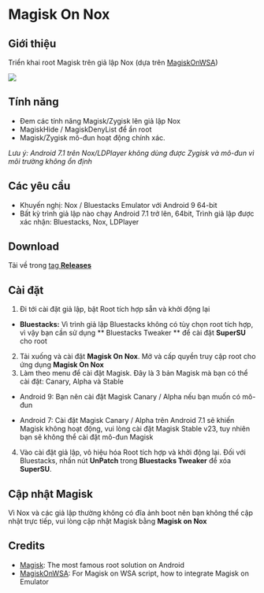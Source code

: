 # Magisk On Nox
## Giới thiệu
Triển khai root Magisk trên giả lập Nox (dựa trên [MagiskOnWSA](https://github.com/LSPosed/MagiskOnWSA))


<img src="https://github.com/HuskyDG/MagiskOnNox/raw/main/Screenshot%20(3).png"/>

## Tính năng
- Đem các tính năng Magisk/Zygisk  lên giả lập Nox
- MagiskHide / MagiskDenyList để ẩn root
- Magisk/Zygisk mô-đun hoạt động chính xác.

*Lưu ý: Android 7.1 trên Nox/LDPlayer không dùng được Zygisk và mô-đun vì môi trường không ổn định*

## Các yêu cầu
- Khuyến nghị: Nox / Bluestacks Emulator với Android 9 64-bit
- Bất kỳ trình giả lập nào chạy Android 7.1 trở lên, 64bit, Trình giả lập được xác nhận: Bluestacks, Nox, LDPlayer

## Download
Tải về trong [tag **Releases**](https://github.com/HuskyDG/MagiskOnNox/releases) 

## Cài đặt

1. Đi tới cài đặt giả lập, bật Root tích hợp sẵn và khởi động lại

- **Bluestacks:** Vì trình giả lập Bluestacks không có tùy chọn root tích hợp, vì vậy bạn cần sử dụng ** Bluestacks Tweaker ** để cài đặt **SuperSU** cho root


 2. Tải xuống và cài đặt **Magisk On Nox**.  Mở và cấp quyền truy cập root cho ứng dụng **Magisk On Nox**
 3. Làm theo menu để cài đặt Magisk. Đây là 3 bản Magisk mà bạn có thể cài đặt: Canary, Alpha và Stable

 - Android 9: Bạn nên cài đặt Magisk Canary / Alpha nếu bạn muốn có mô-đun

 - Android 7: Cài đặt Magisk Canary / Alpha trên Android 7.1 sẽ khiến Magisk không hoạt động, vui lòng cài đặt Magisk Stable v23, tuy nhiên bạn sẽ không thể cài đặt mô-đun Magisk

 4. Vào cài đặt giả lập, vô hiệu hóa Root tích hợp và khởi động lại. Đối với Bluestacks, nhấn nút **UnPatch** trong **Bluestacks Tweaker** để xóa **SuperSU**.

## Cập nhật Magisk

Vì Nox và các giả lập thường không có đĩa ảnh boot nên bạn không thể cập nhật trực tiếp, vui lòng cập nhật Magisk bằng **Magisk on Nox**

## Credits
- [Magisk](https://github.com/topjohnwu/Magisk): The most famous root solution on Android
- [MagiskOnWSA](https://github.com/LSPosed/MagiskOnWSA): For Magisk on WSA script, how to integrate Magisk on Emulator
